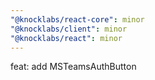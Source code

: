 ```yaml
---
"@knocklabs/react-core": minor
"@knocklabs/client": minor
"@knocklabs/react": minor
---
```


feat: add MSTeamsAuthButton
